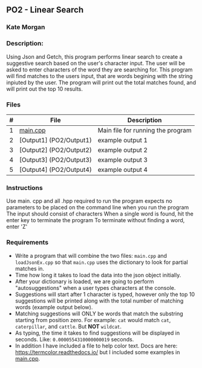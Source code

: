 ## PO2 - Linear Search
### Kate Morgan
### Description:

Using Json and Getch, this program performs linear search to create a suggestive search based on the user's character input. The user will be asked to enter characters of the word they are searching for. This program will find matches to the users input, that are words begining with the string inpiuted by the user. The program will print out the total matches found, and will print out the top 10 results.
### Files

|   #   | File             | Description                                        |
| :---: | ---------------- | -------------------------------------------------- |
|   1   | [main.cpp](P01/main.cpp)       | Main file for running the program|
| 2 | [Output1] (PO2/Output1) | example output 1| 
| 3 | [Output2] (PO2/Output2) | example output 2| 
| 4 | [Output3] (PO2/Output3) | example output 3| 
| 5 | [Output4] (PO2/Output4) | example output 4| 


### Instructions
Use main. cpp and all .hpp required to run the
program expects no parameters to be placed on the command line when you run the program
The input should consist of characters
When a single word is found, hit the enter key to terminate the program
To terminate without finding a word, enter 'Z'

### Requirements
- Write a program that will combine the two files: `main.cpp` and `loadJsonEx.cpp` so that `main.cpp` uses the dictionary to look for partial matches in. 
- Time how long it takes to load the data into the json object initially. 
- After your dictionary is loaded, we are going to perform "autosuggestions" when a user types characters at the console.
- Suggestions will start after 1 character is typed, however only the top 10 suggestions will be printed along with the total number of matching words (example output below).
- Matching suggestions will ONLY be words that match the substring starting from position zero. For example: `cat` would match `cat`, `caterpillar`, and `cattle`. But **NOT** `wildcat`.
- As typing, the time it takes to find suggestions will be displayed in seconds. Like: `0.0000554310000000019` seconds.
- In addition I have included a file to help color text. Docs are here: https://termcolor.readthedocs.io/ but I included some examples in [main.cpp](main.cpp).